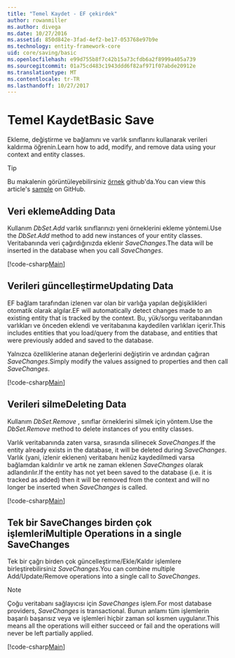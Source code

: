 ```yaml
---
title: "Temel Kaydet - EF çekirdek"
author: rowanmiller
ms.author: divega
ms.date: 10/27/2016
ms.assetid: 850d842e-3fad-4ef2-be17-053768e97b9e
ms.technology: entity-framework-core
uid: core/saving/basic
ms.openlocfilehash: e99d755b8f7c42b15a73cfdb6a2f8999a405a739
ms.sourcegitcommit: 01a75cd483c1943ddd6f82af971f07abde20912e
ms.translationtype: MT
ms.contentlocale: tr-TR
ms.lasthandoff: 10/27/2017
---
```

# <a name="basic-save"></a><span data-ttu-id="3b8c9-102">Temel Kaydet</span><span class="sxs-lookup"><span data-stu-id="3b8c9-102">Basic Save</span></span>

<span data-ttu-id="3b8c9-103">Ekleme, değiştirme ve bağlamını ve varlık sınıflarını kullanarak verileri kaldırma öğrenin.</span><span class="sxs-lookup"><span data-stu-id="3b8c9-103">Learn how to add, modify, and remove data using your context and entity classes.</span></span>

> [!TIP]  
> <span data-ttu-id="3b8c9-104">Bu makalenin görüntüleyebilirsiniz [örnek](https://github.com/aspnet/EntityFramework.Docs/tree/master/samples/core/Saving/Saving/Basics/) github'da.</span><span class="sxs-lookup"><span data-stu-id="3b8c9-104">You can view this article's [sample](https://github.com/aspnet/EntityFramework.Docs/tree/master/samples/core/Saving/Saving/Basics/) on GitHub.</span></span>

## <a name="adding-data"></a><span data-ttu-id="3b8c9-105">Veri ekleme</span><span class="sxs-lookup"><span data-stu-id="3b8c9-105">Adding Data</span></span>

<span data-ttu-id="3b8c9-106">Kullanım *DbSet.Add* varlık sınıflarınızı yeni örneklerini ekleme yöntemi.</span><span class="sxs-lookup"><span data-stu-id="3b8c9-106">Use the *DbSet.Add* method to add new instances of your entity classes.</span></span> <span data-ttu-id="3b8c9-107">Veritabanında veri çağırdığınızda eklenir *SaveChanges*.</span><span class="sxs-lookup"><span data-stu-id="3b8c9-107">The data will be inserted in the database when you call *SaveChanges*.</span></span>

[!code-csharp[Main](../../../samples/core/Saving/Saving/Basics/Sample.cs#Add)]

## <a name="updating-data"></a><span data-ttu-id="3b8c9-108">Verileri güncelleştirme</span><span class="sxs-lookup"><span data-stu-id="3b8c9-108">Updating Data</span></span>

<span data-ttu-id="3b8c9-109">EF bağlam tarafından izlenen var olan bir varlığa yapılan değişiklikleri otomatik olarak algılar.</span><span class="sxs-lookup"><span data-stu-id="3b8c9-109">EF will automatically detect changes made to an existing entity that is tracked by the context.</span></span> <span data-ttu-id="3b8c9-110">Bu, yük/sorgu veritabanından varlıkları ve önceden eklendi ve veritabanına kaydedilen varlıkları içerir.</span><span class="sxs-lookup"><span data-stu-id="3b8c9-110">This includes entities that you load/query from the database, and entities that were previously added and saved to the database.</span></span>

<span data-ttu-id="3b8c9-111">Yalnızca özelliklerine atanan değerlerini değiştirin ve ardından çağıran *SaveChanges*.</span><span class="sxs-lookup"><span data-stu-id="3b8c9-111">Simply modify the values assigned to properties and then call *SaveChanges*.</span></span>

[!code-csharp[Main](../../../samples/core/Saving/Saving/Basics/Sample.cs#Update)]

## <a name="deleting-data"></a><span data-ttu-id="3b8c9-112">Verileri silme</span><span class="sxs-lookup"><span data-stu-id="3b8c9-112">Deleting Data</span></span>

<span data-ttu-id="3b8c9-113">Kullanım *DbSet.Remove* , sınıflar örneklerini silmek için yöntem.</span><span class="sxs-lookup"><span data-stu-id="3b8c9-113">Use the *DbSet.Remove* method to delete instances of you entity classes.</span></span>

<span data-ttu-id="3b8c9-114">Varlık veritabanında zaten varsa, sırasında silinecek *SaveChanges*.</span><span class="sxs-lookup"><span data-stu-id="3b8c9-114">If the entity already exists in the database, it will be deleted during *SaveChanges*.</span></span> <span data-ttu-id="3b8c9-115">Varlık (yani, izlenir eklenen) veritabanı henüz kaydedilmedi varsa bağlamdan kaldırılır ve artık ne zaman eklenen *SaveChanges* olarak adlandırılır.</span><span class="sxs-lookup"><span data-stu-id="3b8c9-115">If the entity has not yet been saved to the database (i.e. it is tracked as added) then it will be removed from the context and will no longer be inserted when *SaveChanges* is called.</span></span>

[!code-csharp[Main](../../../samples/core/Saving/Saving/Basics/Sample.cs#Remove)]

## <a name="multiple-operations-in-a-single-savechanges"></a><span data-ttu-id="3b8c9-116">Tek bir SaveChanges birden çok işlemleri</span><span class="sxs-lookup"><span data-stu-id="3b8c9-116">Multiple Operations in a single SaveChanges</span></span>

<span data-ttu-id="3b8c9-117">Tek bir çağrı birden çok güncelleştirme/Ekle/Kaldır işlemlere birleştirebilirsiniz *SaveChanges*.</span><span class="sxs-lookup"><span data-stu-id="3b8c9-117">You can combine multiple Add/Update/Remove operations into a single call to *SaveChanges*.</span></span>

> [!NOTE]  
> <span data-ttu-id="3b8c9-118">Çoğu veritabanı sağlayıcısı için *SaveChanges* işlem.</span><span class="sxs-lookup"><span data-stu-id="3b8c9-118">For most database providers, *SaveChanges* is transactional.</span></span> <span data-ttu-id="3b8c9-119">Bunun anlamı tüm işlemlerin başarılı başarısız veya ve işlemleri hiçbir zaman sol kısmen uygulanır.</span><span class="sxs-lookup"><span data-stu-id="3b8c9-119">This means  all the operations will either succeed or fail and the operations will never be left partially applied.</span></span>

[!code-csharp[Main](../../../samples/core/Saving/Saving/Basics/Sample.cs#MultipleOperations)]
